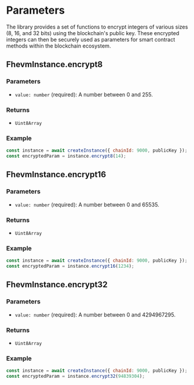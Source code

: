 # Parameters

The library provides a set of functions to encrypt integers of various sizes (8, 16, and 32 bits) using the blockchain's public key. These encrypted integers can then be securely used as parameters for smart contract methods within the blockchain ecosystem.

## FhevmInstance.encrypt8

### Parameters

- `value: number` (required): A number between 0 and 255.

### Returns

- `Uint8Array`

### Example

```javascript
const instance = await createInstance({ chainId: 9000, publicKey });
const encryptedParam = instance.encrypt8(14);
```

## FhevmInstance.encrypt16

### Parameters

- `value: number` (required): A number between 0 and 65535.

### Returns

- `Uint8Array`

### Example

```javascript
const instance = await createInstance({ chainId: 9000, publicKey });
const encryptedParam = instance.encrypt16(1234);
```

## FhevmInstance.encrypt32

### Parameters

- `value: number` (required): A number between 0 and 4294967295.

### Returns

- `Uint8Array`

### Example

```javascript
const instance = await createInstance({ chainId: 9000, publicKey });
const encryptedParam = instance.encrypt32(94839304);
```
